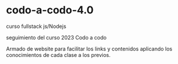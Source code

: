 # codo-a-codo-4.0
curso fullstack js/Nodejs

seguimiento del curso 2023 Codo a codo

Armado de website para facilitar los links y contenidos aplicando los conocimientos de cada clase a los previos.
